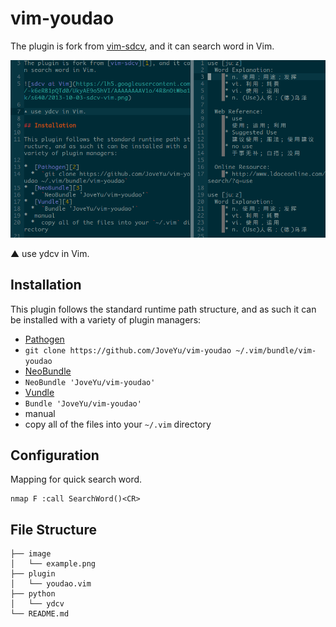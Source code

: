 # vim-youdao

The plugin is fork from [vim-sdcv][1], and it can search word in Vim.

![sdcv at Vim](https://raw.githubusercontent.com/JoveYu/vim-youdao/master/image/example.png)

▲ use ydcv in Vim.

## Installation

This plugin follows the standard runtime path structure, and as such it can be installed with a variety of plugin managers:

*  [Pathogen][2]
  *  `git clone https://github.com/JoveYu/vim-youdao ~/.vim/bundle/vim-youdao`
*  [NeoBundle][3]
  *  `NeoBundle 'JoveYu/vim-youdao'`
*  [Vundle][4]
  *  `Bundle 'JoveYu/vim-youdao'`
*  manual
  *  copy all of the files into your `~/.vim` directory

## Configuration

Mapping for quick search word.

    nmap F :call SearchWord()<CR>

## File Structure

    ├── image
    │   └── example.png
    ├── plugin
    │   └── youdao.vim
    ├── python
    │   └── ydcv
    └── README.md

[1]: https://github.com/chusiang/vim-sdcv
[2]: https://github.com/tpope/vim-pathogen
[3]: https://github.com/Shougo/neobundle.vim
[4]: https://github.com/gmarik/vundle


